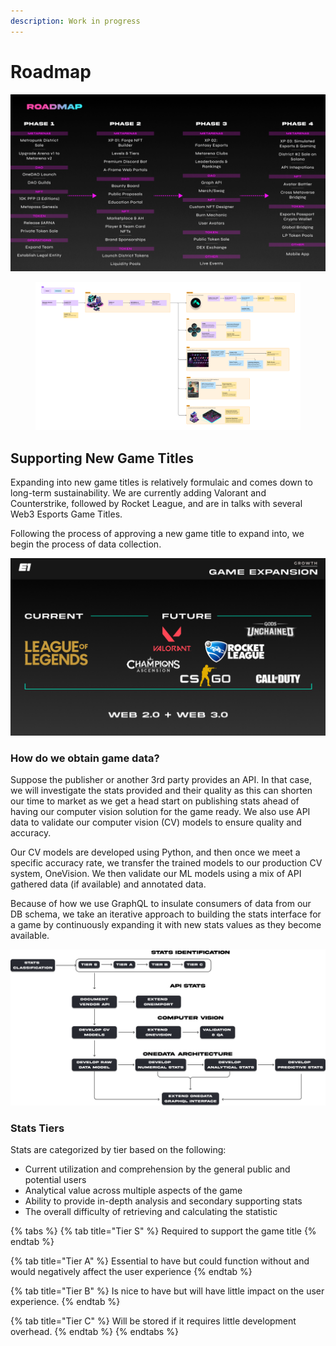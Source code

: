 ```yaml
---
description: Work in progress
---
```


# Roadmap

![](../.gitbook/assets/Roadmap.png)

<figure><img src="../.gitbook/assets/Roadmap Overview.png" alt=""><figcaption></figcaption></figure>

## Supporting New Game Titles <a href="#how-we-onboard-new-titles" id="how-we-onboard-new-titles"></a>

Expanding into new game titles is relatively formulaic and comes down to long-term sustainability. We are currently adding Valorant and Counterstrike, followed by Rocket League, and are in talks with several Web3 Esports Game Titles.&#x20;

Following the process of approving a new game title to expand into, we begin the process of data collection.

![](<../.gitbook/assets/Game Expansion.png>)

### How do we obtain game data? <a href="#how-do-we-obtain-game-data" id="how-do-we-obtain-game-data"></a>

Suppose the publisher or another 3rd party provides an API. In that case, we will investigate the stats provided and their quality as this can shorten our time to market as we get a head start on publishing stats ahead of having our computer vision solution for the game ready. We also use API data to validate our computer vision (CV) models to ensure quality and accuracy.

Our CV models are developed using Python, and then once we meet a specific accuracy rate, we transfer the trained models to our production CV system, OneVision. We then validate our ML models using a mix of API gathered data (if available) and annotated data.&#x20;

Because of how we use GraphQL to insulate consumers of data from our DB schema, we take an iterative approach to building the stats interface for a game by continuously expanding it with new stats values as they become available.

![](<../.gitbook/assets/Game Onboarding.png>)

### Stats Tiers

Stats are categorized by tier based on the following:&#x20;

* Current utilization and comprehension by the general public and potential users
* Analytical value across multiple aspects of the game
* Ability to provide in-depth analysis and secondary supporting stats
* The overall difficulty of retrieving and calculating the statistic

{% tabs %}
{% tab title="Tier S" %}
Required to support the game title
{% endtab %}

{% tab title="Tier A" %}
Essential to have but could function without and would negatively affect the user experience
{% endtab %}

{% tab title="Tier B" %}
Is nice to have but will have little impact on the user experience.
{% endtab %}

{% tab title="Tier C" %}
Will be stored if it requires little development overhead.
{% endtab %}
{% endtabs %}
